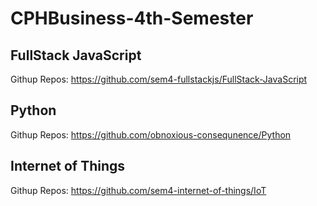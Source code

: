 # CPHBusiness-4th-Semester

## FullStack JavaScript
Githup Repos: https://github.com/sem4-fullstackjs/FullStack-JavaScript  

## Python
Githup Repos: https://github.com/obnoxious-consequnence/Python  

## Internet of Things
Githup Repos: https://github.com/sem4-internet-of-things/IoT  
